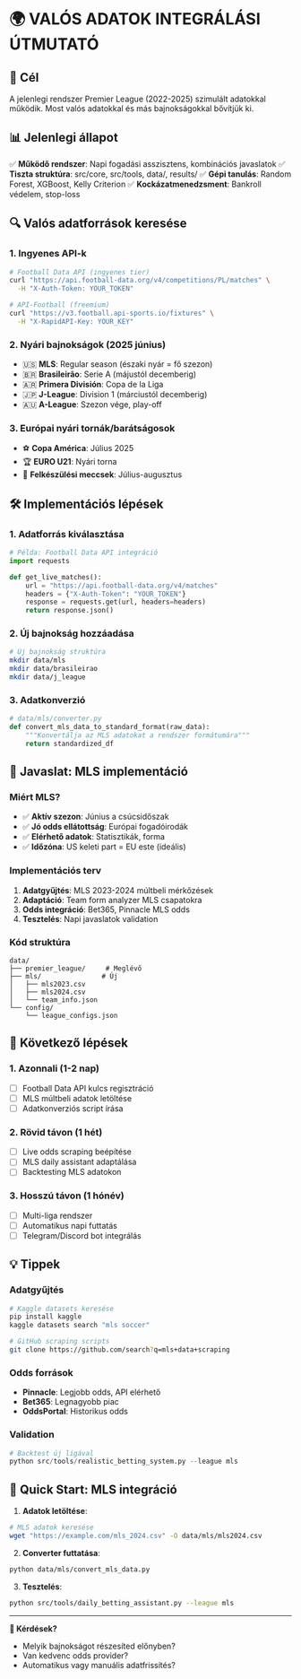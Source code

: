 # 🌍 VALÓS ADATOK INTEGRÁLÁSI ÚTMUTATÓ

## 🎯 Cél

A jelenlegi rendszer Premier League (2022-2025) szimulált adatokkal működik.
Most valós adatokkal és más bajnokságokkal bővítjük ki.

## 📊 Jelenlegi állapot

✅ **Működő rendszer**: Napi fogadási asszisztens, kombinációs javaslatok
✅ **Tiszta struktúra**: src/core, src/tools, data/, results/
✅ **Gépi tanulás**: Random Forest, XGBoost, Kelly Criterion
✅ **Kockázatmenedzsment**: Bankroll védelem, stop-loss

## 🔍 Valós adatforrások keresése

### 1. Ingyenes API-k

```bash
# Football Data API (ingyenes tier)
curl "https://api.football-data.org/v4/competitions/PL/matches" \
  -H "X-Auth-Token: YOUR_TOKEN"

# API-Football (freemium)
curl "https://v3.football.api-sports.io/fixtures" \
  -H "X-RapidAPI-Key: YOUR_KEY"
```

### 2. Nyári bajnokságok (2025 június)

- 🇺🇸 **MLS**: Regular season (északi nyár = fő szezon)
- 🇧🇷 **Brasileirão**: Serie A (májustól decemberig)
- 🇦🇷 **Primera División**: Copa de la Liga
- 🇯🇵 **J-League**: Division 1 (márciustól decemberig)
- 🇦🇺 **A-League**: Szezon vége, play-off

### 3. Európai nyári tornák/barátságosok

- ⚽ **Copa América**: Július 2025
- 🏆 **EURO U21**: Nyári torna
- 🤝 **Felkészülési meccsek**: Július-augusztus

## 🛠️ Implementációs lépések

### 1. Adatforrás kiválasztása

```python
# Példa: Football Data API integráció
import requests

def get_live_matches():
    url = "https://api.football-data.org/v4/matches"
    headers = {"X-Auth-Token": "YOUR_TOKEN"}
    response = requests.get(url, headers=headers)
    return response.json()
```

### 2. Új bajnokság hozzáadása

```bash
# Új bajnokság struktúra
mkdir data/mls
mkdir data/brasileirao
mkdir data/j_league
```

### 3. Adatkonverzió

```python
# data/mls/converter.py
def convert_mls_data_to_standard_format(raw_data):
    """Konvertálja az MLS adatokat a rendszer formátumára"""
    return standardized_df
```

## 📅 Javaslat: MLS implementáció

### Miért MLS?

- ✅ **Aktív szezon**: Június a csúcsidőszak
- ✅ **Jó odds ellátottság**: Európai fogadóirodák
- ✅ **Elérhető adatok**: Statisztikák, forma
- ✅ **Időzóna**: US keleti part = EU este (ideális)

### Implementációs terv

1. **Adatgyűjtés**: MLS 2023-2024 múltbeli mérkőzések
2. **Adaptáció**: Team form analyzer MLS csapatokra
3. **Odds integráció**: Bet365, Pinnacle MLS odds
4. **Tesztelés**: Napi javaslatok validation

### Kód struktúra

```
data/
├── premier_league/     # Meglévő
├── mls/               # Új
│   ├── mls2023.csv
│   ├── mls2024.csv
│   └── team_info.json
└── config/
    └── league_configs.json
```

## 🎯 Következő lépések

### 1. Azonnali (1-2 nap)

- [ ] Football Data API kulcs regisztráció
- [ ] MLS múltbeli adatok letöltése
- [ ] Adatkonverziós script írása

### 2. Rövid távon (1 hét)

- [ ] Live odds scraping beépítése
- [ ] MLS daily assistant adaptálása
- [ ] Backtesting MLS adatokon

### 3. Hosszú távon (1 hónév)

- [ ] Multi-liga rendszer
- [ ] Automatikus napi futtatás
- [ ] Telegram/Discord bot integrálás

## 💡 Tippek

### Adatgyűjtés

```bash
# Kaggle datasets keresése
pip install kaggle
kaggle datasets search "mls soccer"

# GitHub scraping scripts
git clone https://github.com/search?q=mls+data+scraping
```

### Odds források

- **Pinnacle**: Legjobb odds, API elérhető
- **Bet365**: Legnagyobb piac
- **OddsPortal**: Historikus odds

### Validation

```python
# Backtest új ligával
python src/tools/realistic_betting_system.py --league mls
```

## 🚀 Quick Start: MLS integráció

1. **Adatok letöltése**:

```bash
# MLS adatok keresése
wget "https://example.com/mls_2024.csv" -O data/mls/mls2024.csv
```

2. **Converter futtatása**:

```bash
python data/mls/convert_mls_data.py
```

3. **Tesztelés**:

```bash
python src/tools/daily_betting_assistant.py --league mls
```

---

**💬 Kérdések?**

- Melyik bajnokságot részesíted előnyben?
- Van kedvenc odds provider?
- Automatikus vagy manuális adatfrissítés?
